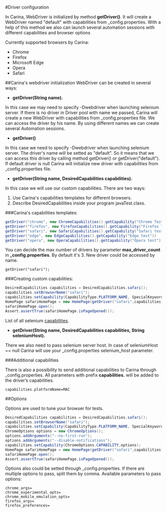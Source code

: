 #Driver configuration

In Carina, WebDriver is initialized by method **getDriver()**.
It will create a WebDriver named "default" with capabilities from _config.properties.
With a help of this method we also can launch several automation sessions with different capabilities and browser options

Currently supported browsers by Carina:

* Chrome
* Firefox
* Microsoft Edge
* Opera
* Safari

##Carina's webdriver initialization
WebDriver can be created in several ways:

* **getDriver(String name).**

In this case we may need to specify -Dwebdriver when launching selenium server. If there is no driver in Driver pool with name we passed, Carina will create a new WebDriver with capabilities from _config.properties file. We can access the driver by his name. By using different names we can create several Automation sessions.

* **getDriver()**

In this case we need to specify -Dwebdriver when launching selenium server. The driver's name will be setted as "default". So it means that we can access this driver by calling method getDriver() or getDriver("default"). If default driver is null Carina will initialize new driver with capabilities from _config.properties file.

* **getDriver(String name, DesiredCapabilities capabilities).**

In this case we will use our custom capabilities. There are two ways: 
1) Use Carina's capabilities templates for different browsers.
2) Describe DesiredCapabilities inside your program javaTest.class. 

###Carina's capabilities templates:
```java
getDriver("chrome", new ChromeCapabilities().getCapability("Chrome Test"))
getDriver("firefox", new FirefoxCapabilities().getCapability("Firefox Test"))
getDriver("safari", new SafariCapabilities().getCapability("Safari test"))
getDriver("edge", new EdgeCapabilities().getCapability("Edge test"))
getDriver("opera", new OperaCapabilities().getCapability("Opera test"))
```
You can decide the max number of drivers by parameter **max_driver_count** in **_config.properties**. By default it's 3.
New driver could be accessed by name.
```
getDriver("safari");
```

###Creating custom capabilities:
``` java
DesiredCapabilities capabilities = DesiredCapabilities.safari();
capabilities.setBrowserName("safari");
capabilities.setCapability(CapabilityType.PLATFORM_NAME, SpecialKeywords.MAC);
HomePage safariHomePage = new HomePage(getDriver("safari",capabilities));
safariHomePage.open();
Assert.assertTrue(safariHomePage.isPageOpened());
```

List of all selenium [capabilities](https://github.com/SeleniumHQ/selenium/wiki/DesiredCapabilities).

* **getDriver(String name, DesiredCapabilities capabilities, String seleniumHost).**

 There we also need to pass selenium server host. In case of seleniumHost == null Carina will use your _config.properties selenium_host parameter.
 
 ###Additional capabilities

There is also a possibility to send additional capabilities to Carina through _config.properties. All parameters with prefix **capabilities.** will be added to the driver’s capabilities.
```
capabilities.platformName=MAC
```

##Options 

Options are used to tune your browser for tests.
``` java
DesiredCapabilities capabilities = DesiredCapabilities.safari();
capabilities.setBrowserName("safari");
capabilities.setCapability(CapabilityType.PLATFORM_NAME, SpecialKeywords.MAC);
ChromeOptions options = new ChromeOptions();
options.addArguments("--no-first-run");
options.addArguments("--disable-notifications");
capabilities.setCapability(ChromeOptions.CAPABILITY,options);
HomePage safariHomePage = new HomePage(getDriver("safari",capabilities));
safariHomePage.open();
Assert.assertTrue(safariHomePage.isPageOpened());
```
Options also could be setted through _config.properties. If there are multiple options to pass, split them by comma. Available parameters to pass options:
```
chrome_args=
chrome_experimental_opts=
chrome_mobile_emulation_opts=
firefox_args=
firefox_preferences=
```
